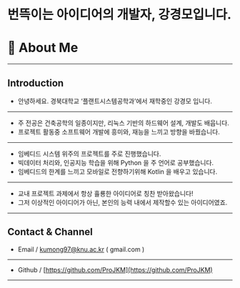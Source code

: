 # 번뜩이는 아이디어의 개발자, 강경모입니다.

# 👋 **About Me**

---

## Introduction

- 안녕하세요. 경북대학교 ‘플랜트시스템공학과’에서 재학중인 강경모 입니다.

---

- 주 전공은 건축공학의 일종이지만, 리눅스 기반의 하드웨어 설계, 개발도 배웁니다.
- 프로젝트 활동중 소프트웨어 개발에 흥미와, 재능을 느끼고 방향을 바꿨습니다.

---

- 임베디드 시스템 위주의 프로젝트를 주로 진행했습니다.
- 빅데이터 처리와, 인공지능 학습을 위해 Python 을 주 언어로 공부했습니다.
- 임베디드의 한계를 느끼고 모바일로 전향하기위해 Kotlin 을 배우고 있습니다.

---

- 교내 프로젝트 과제에서 항상 휼룡한 아이디어로 칭찬 받아왔습니다!
- 그저 이상적인 아이디어가 아닌, 본인의 능력 내에서 제작할수 있는 아이디어였죠.

---

## Contact & Channel

- Email / kumong97@knu.ac.kr ( gmail.com )

---

- Github /  [https://github.com/ProJKM](https://github.com/ProJKM)

---

# 
